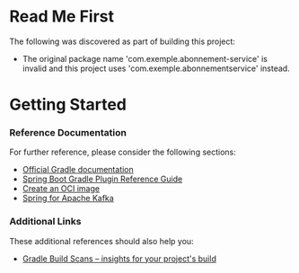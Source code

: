 # Read Me First
The following was discovered as part of building this project:

* The original package name 'com.exemple.abonnement-service' is invalid and this project uses 'com.exemple.abonnementservice' instead.

# Getting Started

### Reference Documentation
For further reference, please consider the following sections:

* [Official Gradle documentation](https://docs.gradle.org)
* [Spring Boot Gradle Plugin Reference Guide](https://docs.spring.io/spring-boot/docs/2.7.6/gradle-plugin/reference/html/)
* [Create an OCI image](https://docs.spring.io/spring-boot/docs/2.7.6/gradle-plugin/reference/html/#build-image)
* [Spring for Apache Kafka](https://docs.spring.io/spring-boot/docs/2.7.6/reference/htmlsingle/#messaging.kafka)

### Additional Links
These additional references should also help you:

* [Gradle Build Scans – insights for your project's build](https://scans.gradle.com#gradle)

